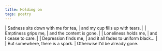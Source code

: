 ```yaml
---
title: Holding on
tags: poetry
---
```


| Sadness sits down with me for tea,
| and my cup fills up with tears.
|
| Emptiness grips me,
| and the content is gone.
|
| Loneliness holds me,
| and I cease to care.
|
| Depression finds me,
| and it all fades to uniform black...
|
| But somewhere, there is a spark.
| Otherwise I'd be already gone.

